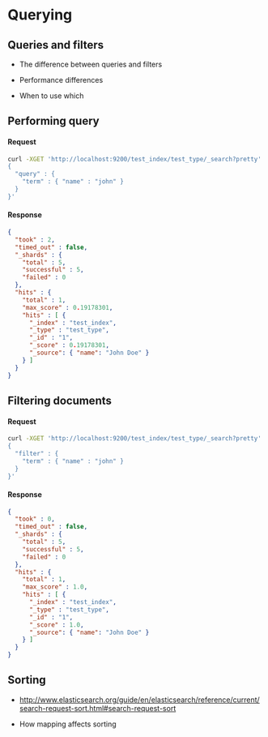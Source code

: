 # Querying

## Queries and filters

- The difference between queries and filters

- Performance differences

- When to use which

## Performing query

#### Request

``` bash
curl -XGET 'http://localhost:9200/test_index/test_type/_search?pretty' -d '
{
  "query" : {
    "term" : { "name" : "john" }
  }
}'
```

#### Response

``` json
{
  "took" : 2,
  "timed_out" : false,
  "_shards" : {
    "total" : 5,
    "successful" : 5,
    "failed" : 0
  },
  "hits" : {
    "total" : 1,
    "max_score" : 0.19178301,
    "hits" : [ {
      "_index" : "test_index",
      "_type" : "test_type",
      "_id" : "1",
      "_score" : 0.19178301,
      "_source": { "name": "John Doe" }
    } ]
  }
}
```

## Filtering documents

#### Request

``` bash
curl -XGET 'http://localhost:9200/test_index/test_type/_search?pretty' -d '
{
  "filter" : {
    "term" : { "name" : "john" }
  }
}'
```

#### Response

``` json
{
  "took" : 0,
  "timed_out" : false,
  "_shards" : {
    "total" : 5,
    "successful" : 5,
    "failed" : 0
  },
  "hits" : {
    "total" : 1,
    "max_score" : 1.0,
    "hits" : [ {
      "_index" : "test_index",
      "_type" : "test_type",
      "_id" : "1",
      "_score" : 1.0,
      "_source": { "name": "John Doe" }
    } ]
  }
}
```

## Sorting

- http://www.elasticsearch.org/guide/en/elasticsearch/reference/current/search-request-sort.html#search-request-sort

- How mapping affects sorting


